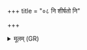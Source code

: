 +++
title = "०८ नि शीर्षतो नि"

+++
<details><summary>मूलम् (GR)</summary>

नि शीर्षतो नि पातित  
आध्यो वेशयामि ते ।  
तास् त्वा समुत्तुदन्तीर्  
बोधयन्तीर् उपासताम् ॥
</details>